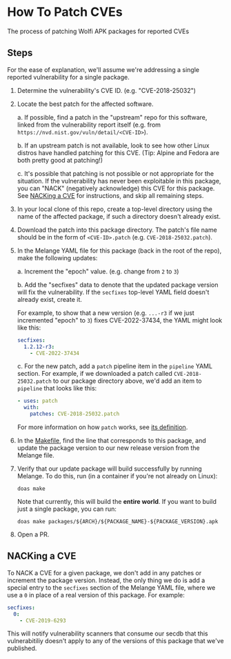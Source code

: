 # How To Patch CVEs

The process of patching Wolfi APK packages for reported CVEs

## Steps

For the ease of explanation, we'll assume we're addressing a single reported vulnerability for a single package.

1. Determine the vulnerability's CVE ID. (e.g. "CVE-2018-25032")

1. Locate the best patch for the affected software.

    a. If possible, find a patch in the "upstream" repo for this software, linked from the vulnerability report itself (e.g. from `https://nvd.nist.gov/vuln/detail/<CVE-ID>`).

    b. If an upstream patch is not available, look to see how other Linux distros have handled patching for this CVE. (Tip: Alpine and Fedora are both pretty good at patching!)

    c. It's possible that patching is not possible or not appropriate for the situation. If the vulnerability has never been exploitable in this package, you can "NACK" (negatively acknowledge) this CVE for this package. See [NACKing a CVE](#nacking-a-cve) for instructions, and skip all remaining steps.

1. In your local clone of this repo, create a top-level directory using the name of the affected package, if such a directory doesn't already exist.

1. Download the patch into this package directory. The patch's file name should be in the form of `<CVE-ID>.patch` (e.g. `CVE-2018-25032.patch`).

1. In the Melange YAML file for this package (back in the root of the repo), make the following updates:

    a. Increment the "epoch" value. (e.g. change from `2` to `3`)

    b. Add the "secfixes" data to denote that the updated package version will fix the vulnerability. If the `secfixes` top-level YAML field doesn't already exist, create it.

    For example, to show that a new version (e.g. `...-r3` if we just incremented "epoch" to `3`) fixes CVE-2022-37434, the YAML might look like this:

    ```yaml
    secfixes:
      1.2.12-r3:
        - CVE-2022-37434
    ```

    c. For the new patch, add a `patch` pipeline item in the `pipeline` YAML section. For example, if we downloaded a patch called `CVE-2018-25032.patch` to our package directory above, we'd add an item to `pipeline` that looks like this:

    ```yaml
    - uses: patch
      with:
        patches: CVE-2018-25032.patch
    ```

    For more information on how `patch` works, see [its definition](https://github.com/chainguard-dev/melange/blob/main/pipelines/patch.yaml).

1. In the [Makefile](./Makefile), find the line that corresponds to this package, and update the package version to our new release version from the Melange file.

1. Verify that our update package will build successfully by running Melange. To do this, run (in a container if you're not already on Linux):

    ```shell
    doas make
    ```

    Note that currently, this will build the **entire world**. If you want to build just a single package, you can run:

    ```shell
    doas make packages/${ARCH}/${PACKAGE_NAME}-${PACKAGE_VERSION}.apk
    ```

1. Open a PR.

## NACKing a CVE

To NACK a CVE for a given package, we don't add in any patches or increment the package version. Instead, the only thing we do is add a special entry to the `secfixes` section of the Melange YAML file, where we use a `0` in place of a real version of this package. For example:

```yaml
secfixes:
  0:
    - CVE-2019-6293
```

This will notify vulnerability scanners that consume our secdb that this vulnerabitiliy doesn't apply to any of the versions of this package that we've published.
